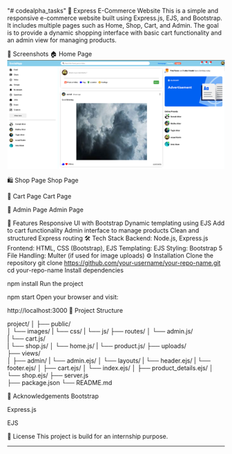 "# codealpha_tasks" 
🛒 Express E-Commerce Website
This is a simple and responsive e-commerce website built using Express.js, EJS, and Bootstrap. It includes multiple pages such as Home, Shop, Cart, and Admin. The goal is to provide a dynamic shopping interface with basic cart functionality and an admin view for managing products.

📸 Screenshots
🏠 Home Page
![Home Page](Screenshots/homepage.png)

🛍️ Shop Page
Shop Page

🛒 Cart Page
Cart Page

🔐 Admin Page
Admin Page

🚀 Features
Responsive UI with Bootstrap
Dynamic templating using EJS
Add to cart functionality
Admin interface to manage products
Clean and structured Express routing
🛠️ Tech Stack
Backend: Node.js, Express.js
Frontend: HTML, CSS (Bootstrap), EJS
Templating: EJS
Styling: Bootstrap 5
File Handling: Multer (if used for image uploads)
⚙️ Installation
Clone the repository
git clone https://github.com/your-username/your-repo-name.git
cd your-repo-name
Install dependencies


npm install
Run the project


npm start
Open your browser and visit:


http://localhost:3000
📁 Project Structure

project/
│
├── public/            
│   └── images/
|   └── css/
|   └── js/
├── routes/
│   └── admin.js/   
|   └── cart.js/    
|   └── shop.js/
│   └── home.js/
|   └── product.js/
├── uploads/          
├── views/            
│   ├── admin/
|      └── admin.ejs/
│   └── layouts/
|      └── header.ejs/
|       └── footer.ejs/
│   ├── cart.ejs/
│   └── index.ejs/
│   ├── product_details.ejs/
│   └── shop.ejs/
├── server.js            
├── package.json
└── README.md

🙌 Acknowledgements
Bootstrap

Express.js

EJS

📄 License
This project is build for an internship purpose.

---
